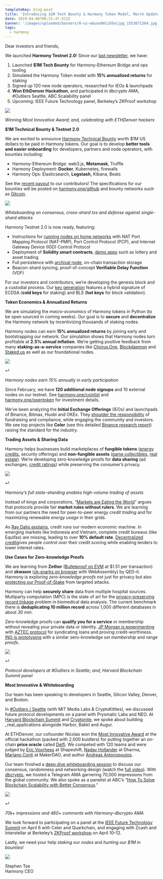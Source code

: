 ```yaml
---
templateKey: blog-post
title: 'Introducing $1M Tech Bounty & Harmony Token Model, March Update'
date: 2019-04-06T06:51:47.912Z
banner: '/images/uploaded/banners/0-uz-wbuov0mlih5nijpg_1553671364.jpg'
tags:
  - harmony
---
```

Dear investors and friends,

We launched **Harmony Testnet 2.0**! Since our [last newsletter](https://harmony.one/201902-newsletter), we have:

1.  Launched **$1M Tech Bounty** for Harmony-Ethereum Bridge and ops tooling
2.  Simulated the Harmony Token model with **15% annualized returns** for staking
3.  Signed up 120 new node operators, researched for IEOs & launchpads
4.  **Won EthDenver Hackathon**, and participated in dbcrypto AMA, #Outliers Seattle, ABC Scalability panel
5.  Upcoming: IEEE Future Technology panel, Berkeley’s ZKProof workshop

![](/images/uploaded/0-uz-wbuov0mlih5nijpg_1553671272.jpg)

_Winning Most Innovative Award; and, celebrating with ETHDenver hackers_  

**$1M Technical Bounty & Testnet 2.0**

We are excited to announce [Harmony Technical Bounty](https://medium.com/harmony-one/announcing-1million-technical-bounties-c5ea23de023d) worth $1M US dollars to be paid in Harmony tokens. Our goal is to develop **better tools and easier onboarding** for developers, partners and node operators, with bounties including:

*   Harmony-Ethereum Bridge: web3.js, **Metamask**, Truffle
*   Harmony Deployment: **Docker**, Kubernetes, firewalls
*   Harmony Ops: Elasticsearch, **Logstash,** Kibana, Beats

See the [recent payout](https://twitter.com/harmonyprotocol/status/1105582202694164480) to our contributors! The specifications for our bounties will be posted on [harmony.one/github](https://github.com/harmony-one/) and bounty networks such as [Gitcoin](https://gitcoin.co/explorer?idx_status=open&order_by=-_val_usd_db).

![](/images/uploaded/0-sxwosolmelyu447ajpg_1553671435.jpg)

_Whiteboarding on consensus, cross-shard txs and defense against single-shard attacks_  

Harmony Testnet 2.0 is now ready, featuring:

*   Instructions for [running nodes on home networks](https://github.com/harmony-one/harmony/blob/master/specs/p2p/nat-hole-punching-spike.md) with NAT Port Mapping Protocol (NAT-PMP), Port Control Protocol (PCP), and Internet Gateway Device (IGD) Control Protocol
*   Deployment of **Solidity smart contracts**, [demo apps](https://github.com/harmony-one/demo-apps) such as lottery and asset trading
*   Full persistence with [archival node](https://github.com/harmony-one/harmony/tree/master/cmd/archival), on-chain transaction storage
*   Beacon-shard syncing, proof-of-concept **Verifiable Delay Function** (VDF)

For our investors and contributors, we’re developing the genesis block and a custodial process. Our [key generation](https://github.com/harmony-one/key-generation) features a hybrid signature of ECDSA (**cold keys** for staking) and BLS (**hot keys** for block validation).

**Token Economics & Annualized Returns**

We are simulating the _macro-economics_ of Harmony tokens in Python (to be open sourced in coming weeks). Our goal is to **secure** and **decentralize** the Harmony network by incentivizing thousands of staking nodes.

Harmony nodes can earn **15% annualized returns** by joining early and bootstrapping our network. Our simulation shows that Harmony nodes turn profitable at **2.5% annual inflation**. We’re getting positive feedback from many **staking-as-a-service** companies like [Chorus.One](http://chorus.one/), [Blockdaemon](https://blockdaemon.com/) and [Staked.us](http://staked.us/) as well as our foundational nodes.

![](/images/uploaded/0-ibsgavw7ggbt-szejpg_1553671519.jpg)

↵

_Harmony nodes earn 15% annually in early participation_

Since February, we have **120 additional node signups** and 10 external nodes on our testnet. See [harmony.one/coinlist](http://harmony.one/coinlist) and [harmony.one/opentoken](http://harmony.one/opentoken) for investment details.

We’ve been analyzing the **Initial Exchange Offerings** (IEOs) and launchpads of Binance, Bitmax, Huobi and OKEx. They [shoulder the responsibility](https://www.ccn.com/initial-exchange-offerings-restore-agility-to-blockchains-original-fundraising-m) of fundraising and compliance, while engaging the community and investors. We see top projects like **Celer** (see this detailed [Binance research report](https://info.binance.com/en/research/CELR-2019-03-05.html)) raising the standard for the industry.

**Trading Assets & Sharing Data**

Harmony helps businesses build marketplaces of **fungible tokens** ([energy credits](https://blog.oceanprotocol.com/get-rewarded-putting-household-energy-data-to-good-use-63c7ce7ac3b0), security offerings) and **non-fungible assets** ([game collectibles](https://medium.com/sandbox-game/token-standards-in-the-sandbox-61832992b45b), [real estate](https://blog.enigma.co/decentralizing-credit-with-enigma-440c6648b4d8)). We’re developing zero-knowledge proofs for **data sharing** (ad exchanges, [credit ratings](https://medium.com/harborhq/harbor-launch-and-hub-e76908207680)) while preserving the consumer’s privacy.

![](/images/uploaded/1-sajdocctsfofgy8hnizyeggif_1553670214.gif)

↵

_Harmony’s full state-sharding enables high-volume trading of assets_

Instead of kings and corporations, “[Markets are Eating the World](https://www.ribbonfarm.com/2019/02/28/markets-are-eating-the-world/)” argues that protocols provide fair **market rules without rulers**. We are learning from our partners the need for peer-to-peer energy _credit trading_ and for maximizing renewable _energy usage_ in their grids.

As [Ray Dalio explains](https://www.youtube.com/watch?v=PHe0bXAIuk0), credit runs our modern economic machine. In emerging markets like Indonesia and Vietnam, complete credit bureaus (like Equifax) are missing, leading to over **10% default rate**. [Decentralized credit](https://blog.enigma.co/decentralizing-credit-with-enigma-440c6648b4d8)gives people _control over_ their credit scoring while enabling lenders to lower interest rates.

**Use Cases for Zero-knowledge Proofs**

We are learning from **Zether** ([Bulletproof on EVM](https://crypto.stanford.edu/~buenz/papers/zether.pdf) at $1.51 per transaction) and **zkwasm** ([zk-snarks on browser](https://community.zkproof.org/t/zksnarks-in-webassembly-running-demo-and-discussion/30) with WebAssembly) by QED-it. Harmony is exploring _zero-knowledge proofs_ not just for privacy but also [protecting our Proof-of-Stake](https://twitter.com/stse/status/1098755055186894848) from targeted attacks.

Harmony can help **securely share** data from multiple hospital sources. Multiparty computation (MPC) is the state of art for the [privacy-preserving record linkage](https://bmcmedgenomics.biomedcentral.com/articles/10.1186/s12920-018-0396-0) problem in biomedical data analysis. The current benchmark there is **deduplicating 10 million record** across 1,000 different databases in about _30 min_.

Zero-knowledge proofs can **qualify you for a service** or membership without revealing your private data or identity. [JP Morgan is experimenting](https://www.coindesk.com/jp-morgan-is-quietly-testing-cutting-edge-ethereum-privacy-tech) with [AZTEC protocol](https://medium.com/aztec-protocol/confidential-transactions-have-arrived-a-dive-into-the-aztec-protocol-a1794c00c009) for syndicating loans and proving credit-worthiness. [ING is prototyping](https://www.coindesk.com/banking-giant-ing-quietly-becoming-serious-blockchain-innovator) with a similar zero-knowledge _set membership_ and _range proofs_.

![](/images/uploaded/0-cghudfwqdrcbyjkkjpg_1553671614.jpg)

↵

_Protocol developers at #Outliers in Seattle; and, Harvard Blockchain Summit panel_

**Most Innovative & Whiteboarding**

Our team has been speaking to developers in Seattle, Silicon Valley, Denver, and Boston.

In [#Outliers / Seattle](https://twitter.com/harmonyprotocol/status/1104102690248810496) (with MIT Media Labs & CryptoKitties), we discussed future protocol developments on a panel with Prysmatic Labs and NEO. At [Harvard Blockchain Summit](https://twitter.com/harmonyprotocol/status/1100254621652738053) and [Cryptonite](https://twitter.com/harmonyprotocol/status/1102011447494635520), we spoke about building _real_applications alongside Harbor, Bakkt and Augur.

At ETHDenver, our cofounder Nicolas won the [Most Innovative Award](https://twitter.com/harmonyprotocol/status/1097605163303395328) at the official hackathon (packed with 2,000 buidlers) for putting together an on-chain **price oracle** called [Delfi](https://docs.google.com/presentation/d/1LJRWL8ucrwfh7olUJigO5Z9UA-av6SyDmCPZ7KpZA5A/mobilepresent?slide=id.g4cd34557aa_0_402). We competed with 120 teams and were judged by [Eric Voorhees](https://twitter.com/ErikVoorhees) at Shapeshift, [Nadav Hollander](https://twitter.com/NadavAHollander) at Dharma, [Mariano Conti](https://twitter.com/nanexcool) at MakerDAO, and author [Andreas Antonopoulos](https://twitter.com/aantonop).

Our team finished a [deep dive whiteboarding session](https://medium.com/@gaving/rj-answers-alexs-in-depth-questions-about-harmony-a3e81e527a28) to discuss our consensus, randomness and networking design (watch the [full video](https://www.youtube.com/watch?v=dgr1GLV1gzM&feature=youtu.be)). With [dbcrypto](http://dbcrypto.io/), we hosted a Telegram AMA garnering 70,000 impressions from the global community. We also spoke as a panelist at ABC’s “[How To Solve Blockchain Scalability with Better Consensus](https://www.meetup.com/ABC-Blockchain-Community-Meetup/events/259693724).”

![](/images/uploaded/0-gvimfl0gocdxo8ibjpg_1553671692.jpg)

↵

_70k+ impressions and 460+ comments with Harmony-dbcrypto AMA_

We look forward to participating on a panel at the [IEEE Future Technology Summit](http://www.ieee-futuretechnology.com/html/program.html) on April 6 with Celer and Quarkchain, and engaging with Zcash and Interstellar at Berkeley’s [ZKProof workshop](https://zkproof.org/workshop2/main.html#about) on April 10–12.

Lastly, we need your help _staking our nodes_ and _hunting our $1M in bounties_!

![](/images/uploaded/1-cpzcvftrkgsaswh7f6ryhgpng_1553338989.png)

Stephen Tse  
Harmony CEO
